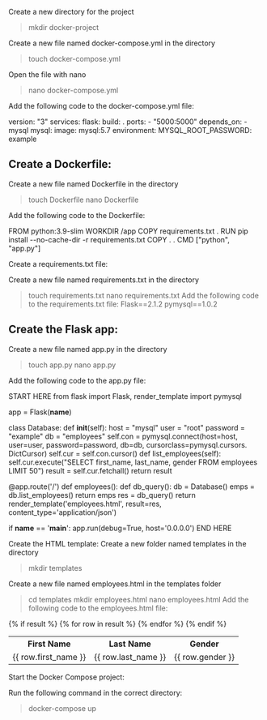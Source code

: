 

Create a new directory for the project

> mkdir docker-project

Create a new file named docker-compose.yml in the directory

> touch docker-compose.yml

Open the file with nano

> nano docker-compose.yml

Add the following code to the docker-compose.yml file:

version: "3"
services:
  flask:
    build: .
    ports:
      - "5000:5000"
    depends_on:
      - mysql
  mysql:
    image: mysql:5.7
    environment:
      MYSQL_ROOT_PASSWORD: example
## Create a Dockerfile:
Create a new file named Dockerfile in the directory

> touch Dockerfile
> nano Dockerfile

Add the following code to the Dockerfile:

FROM python:3.9-slim
WORKDIR /app
COPY requirements.txt .
RUN pip install --no-cache-dir -r requirements.txt
COPY . .
CMD ["python", "app.py"]


Create a requirements.txt file:

Create a new file named requirements.txt in the directory
> touch requirements.txt
> nano requirements.txt
Add the following code to the requirements.txt file:
Flask==2.1.2
pymysql==1.0.2


## Create the Flask app:

Create a new file named app.py in the directory
> touch app.py
> nano app.py

Add the following code to the app.py file:

START HERE 
from flask import Flask, render_template
import pymysql

app = Flask(__name__)

class Database:
    def __init__(self):
        host = "mysql"
        user = "root"
        password = "example"
        db = "employees"
        self.con = pymysql.connect(host=host, user=user, password=password, db=db, cursorclass=pymysql.cursors.
                                   DictCursor)
        self.cur = self.con.cursor()
    def list_employees(self):
        self.cur.execute("SELECT first_name, last_name, gender FROM employees LIMIT 50")
        result = self.cur.fetchall()
        return result

@app.route('/')
def employees():
    def db_query():
        db = Database()
        emps = db.list_employees()
        return emps
    res = db_query()
    return render_template('employees.html', result=res, content_type='application/json')

if __name__ == '__main__':
    app.run(debug=True, host='0.0.0.0')
END HERE

Create the HTML template:
Create a new folder named templates in the directory
> mkdir templates

Create a new file named employees.html in the templates folder
> cd templates
> mkdir employees.html
> nano employees.html
Add the following code to the employees.html file:


<table>
  <tr>
    <th>First Name</th>
    <th>Last Name</th>
    <th>Gender</th>
  </tr>
  {% if result %}
    {% for row in result %}
      <tr>
        <td>{{ row.first_name }}</td>
        <td>{{ row.last_name }}</td>
        <td>{{ row.gender }}</td>
      </tr>
    {% endfor %}
  {% endif %}
</table>
Start the Docker Compose project:

Run the following command in the correct directory:

> docker-compose up
